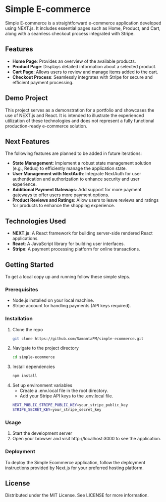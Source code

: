 # Simple E-commerce

Simple E-commerce is a straightforward e-commerce application developed using NEXT.js. It includes essential pages such as Home, Product, and Cart, along with a seamless checkout process integrated with Stripe.

## Features

- **Home Page**: Provides an overview of the available products.
- **Product Page**: Displays detailed information about a selected product.
- **Cart Page**: Allows users to review and manage items added to the cart.
- **Checkout Process**: Seamlessly integrates with Stripe for secure and efficient payment processing.

## Demo Project

This project serves as a demonstration for a portfolio and showcases the use of NEXT.js and React. It is intended to illustrate the experienced utilization of these technologies and does not represent a fully functional production-ready e-commerce solution.
## Next Features

The following features are planned to be added in future iterations:

- **State Management**: Implement a robust state management solution (e.g., Redux) to efficiently manage the application state.
- **User Management with NextAuth**: Integrate NextAuth for user authentication and authorization to enhance security and user experience.
- **Additional Payment Gateways**: Add support for more payment gateways to offer users more payment options.
- **Product Reviews and Ratings**: Allow users to leave reviews and ratings for products to enhance the shopping experience.

## Technologies Used

- **NEXT.js**: A React framework for building server-side rendered React applications.
- **React**: A JavaScript library for building user interfaces.
- **Stripe**: A payment processing platform for online transactions.

## Getting Started

To get a local copy up and running follow these simple steps.

### Prerequisites

- Node.js installed on your local machine.
- Stripe account for handling payments (API keys required).

### Installation

1. Clone the repo
   ```sh
   git clone https://github.com/SamantaPM/simple-ecommerce.git

2. Navigate to the project directory
   ```sh
   cd simple-ecommerce
3. Install dependencies
   ```sh
   npm install
4. Set up environment variables
   - Create a .env.local file in the root directory.
   - Add your Stripe API keys to the .env.local file.
   ```sh
   NEXT_PUBLIC_STRIPE_PUBLIC_KEY=your_stripe_public_key
   STRIPE_SECRET_KEY=your_stripe_secret_key

### Usage
1. Start the development server
2. Open your browser and visit http://localhost:3000 to see the application.

### Deployment 
To deploy the Simple Ecommerce application, follow the deployment instructions provided by Next.js for your preferred hosting platform.

## License
Distributed under the MIT License. See LICENSE for more information.

